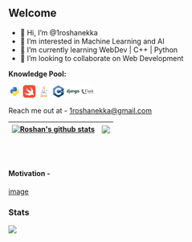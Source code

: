 ## Welcome

- 👋 Hi, I’m @1roshanekka
- 👀 I’m interested in Machine Learning and AI
- 🌱 I’m currently learning WebDev  |  C++  |  Python
- 💞️ I’m looking to collaborate on Web Development

**Knowledge Pool:**  

<code><img height="25" src="https://raw.githubusercontent.com/github/explore/80688e429a7d4ef2fca1e82350fe8e3517d3494d/topics/python/python.png"></code>
<code><img height="25" src="https://raw.githubusercontent.com/github/explore/80688e429a7d4ef2fca1e82350fe8e3517d3494d/topics/swift/swift.png"></code>
<code><img height="25" src="https://raw.githubusercontent.com/github/explore/80688e429a7d4ef2fca1e82350fe8e3517d3494d/topics/java/java.png"></code>
<code><img height="25" src="https://raw.githubusercontent.com/github/explore/80688e429a7d4ef2fca1e82350fe8e3517d3494d/topics/cpp/cpp.png"></code>
<code><img height="25" src="https://raw.githubusercontent.com/github/explore/80688e429a7d4ef2fca1e82350fe8e3517d3494d/topics/django/django.png"></code>
<code><img height="25" src="https://raw.githubusercontent.com/github/explore/80688e429a7d4ef2fca1e82350fe8e3517d3494d/topics/flask/flask.png"></code>

Reach me out at - 1roshanekka@gmail.com


<!---
1roshanekka/1roshanekka is a ✨ special ✨ repository because its `README.md` (this file) appears on your GitHub profile.
You can click the Preview link to take a look at your changes.
--->

| <a href="https://github.com/1roshanekka/github-readme-stats"><img align="center" src="https://github-readme-stats.vercel.app/api?username=1roshanekka&show_icons=true&include_all_commits=true&theme=buefy&hide_border=true" alt="Roshan's github stats" /></a> | <a href="https://github.com/1roshanekka/github-readme-stats"><img align="center" src="https://github-readme-stats.vercel.app/api/top-langs/?username=1roshanekka&layout=compact&theme=buefy&hide_border=true" /></a> |
| ------------- | ------------- |


<br />
<br />

#### Motivation -
[image](https://github.com/1roshanekka/1roshanekka/blob/2fd03211b2f762134e54e2e527d892d353672b3d/photo/motivation.png)

### Stats
![](https://komarev.com/ghpvc/?username=1roshanekka&color=blueviolet&style=flat-square)
